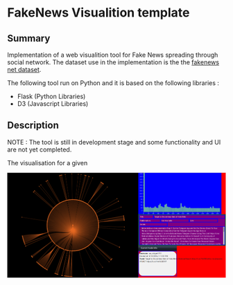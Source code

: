 # FakeNews Visualition template

## Summary 

Implementation of a web visualition tool for Fake News spreading through social network. The dataset use in the implementation is the the [fakenews net dataset](https://github.com/KaiDMML/FakeNewsNet).

The following tool run on Python and it is based on the following libraries : 
- Flask (Python Libraries)
- D3 (Javascript Libraries)

## Description 

NOTE : The tool is still in development stage and some functionality and UI are not yet completed.

The visualisation for a given 

![Visualiation overview](/images/Visualisation_BrowserView.png)
